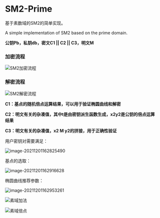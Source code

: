 # SM2-Prime

基于素数域的SM2的简单实现。

A simple implementation of SM2 based on the prime domain.



**公钥Pb，私钥db，密文C1 || C2 || C3，明文M**

### 加密流程

![SM2加密流程](https://s2.loli.net/2022/01/09/2O9wMmounHCKE4F.png)



### 解密流程

![SM2解密流程](https://s2.loli.net/2022/01/09/hLPgloDr7vmfZXc.png)





**C1：基点的随机倍点运算结果，可以用于验证椭圆曲线和解密**

**C2：明文有关的杂凑值，其中t是由密钥派生函数生成，x2y2是公钥的倍点运算结果**

**C3：明文有关的杂凑值，x2 M y2的拼接，用于正确性验证**



用户密钥对需要满足：

![image-20211201162825490](https://s2.loli.net/2022/01/09/flTI45ZDWQLFOAY.png)

基点的选取：

![image-20211201162916628](https://s2.loli.net/2022/01/09/yhG7gLdos3Xf4uR.png)

椭圆曲线推荐参数：

![image-20211201162953261](https://s2.loli.net/2022/01/09/si4YVqjwnM8cOH7.png)

![素域加法](https://s2.loli.net/2022/01/09/F2Nd49g6mrpWPkL.png)

![素域倍点](https://s2.loli.net/2022/01/09/ZufCQS5dTVwP7rj.png)



